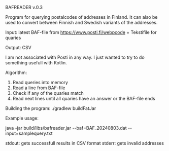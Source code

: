 BAFREADER v.0.3

Program for querying postalcodes of addresses in Finland. 
It can also be used to convert between Finnish and Swedish variants of the addresses.

Input: latest BAF-file from https://www.posti.fi/webpcode
     + Tekstifile for quaries

Output: CSV

I am not associated with Posti in any way. I just wanted to try to do something usefull with Kotlin. 

Algorithm: 
1) Read queries into memory
2) Read a line from BAF-file
3) Check if any of the quaries match
4) Read next lines until all quaries have an answer or the BAF-file ends

Building the program: 
./gradlew buildFatJar

Example usage: 

java -jar build/libs/bafreader.jar --baf=BAF_20240803.dat --input=samplequery.txt 

stdout: gets successfull results in CSV format
stderr: gets invalid addresses 